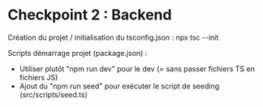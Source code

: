 # Checkpoint 2 : Backend

Création du projet / initialisation du tsconfig.json : npx tsc --init

Scripts démarrage projet (package.json) : 
  - Utiliser plutôt "npm run dev" pour le dev (= sans passer fichiers TS en fichiers JS)
  - Ajout du "npm run seed" pour exécuter le script de seeding (src/scripts/seed.ts)